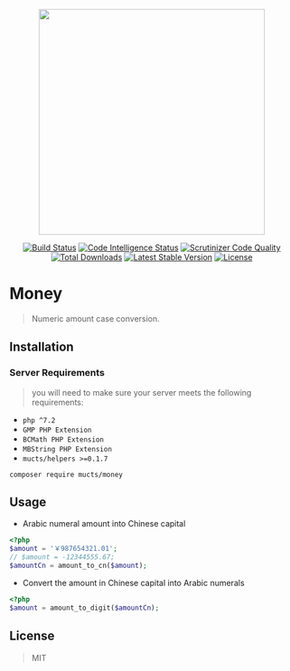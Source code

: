 <p align="center"><img src="https://www.herry.me/image/mcts.png" width="400"></p>
<p align="center">
    <a href="https://scrutinizer-ci.com/g/mucts/money"><img src="https://scrutinizer-ci.com/g/mucts/money/badges/build.png" alt="Build Status"></a>
    <a href="https://scrutinizer-ci.com/g/mucts/money"><img src="https://scrutinizer-ci.com/g/mucts/money/badges/code-intelligence.svg" alt="Code Intelligence Status"></a>
    <a href="https://scrutinizer-ci.com/g/mucts/money"><img src="https://scrutinizer-ci.com/g/mucts/money/badges/quality-score.png" alt="Scrutinizer Code Quality"></a>
    <a href="https://packagist.org/packages/mucts/money"><img src="https://poser.pugx.org/mucts/money/d/total.svg" alt="Total Downloads"></a>
    <a href="https://packagist.org/packages/mucts/money"><img src="https://poser.pugx.org/mucts/money/v/stable.svg" alt="Latest Stable Version"></a>
    <a href="https://packagist.org/packages/mucts/money"><img src="https://poser.pugx.org/mucts/money/license.svg" alt="License"></a>
</p>

# Money
> Numeric amount case conversion.

## Installation

### Server Requirements
>you will need to make sure your server meets the following requirements:

- `php ^7.2`
- `GMP PHP Extension`
- `BCMath PHP Extension`
- `MBString PHP Extension`
- `mucts/helpers >=0.1.7`

~~~shell
composer require mucts/money
~~~

## Usage

- Arabic numeral amount into Chinese capital 

~~~php
<?php
$amount = '￥987654321.01';
// $amount = -12344555.67;
$amountCn = amount_to_cn($amount);
~~~

- Convert the amount in Chinese capital into Arabic numerals

~~~php
<?php
$amount = amount_to_digit($amountCn);
~~~

## License
> MIT
